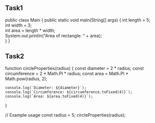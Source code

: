 ## Task1
public class Main {
  public static void main(String[] args) {
    int length = 5;  
    int width = 3;  
    int area = length * width;  
    System.out.println("Area of rectangle: " + area);  
  }
}
## Task2
function circleProperties(radius) {
    const diameter = 2 * radius;
    const circumference = 2 * Math.PI * radius;
    const area = Math.PI * Math.pow(radius, 2);

    console.log(`Diameter: ${diameter}`);
    console.log(`Circumference: ${circumference.toFixed(4)}`);
    console.log(`Area: ${area.toFixed(4)}`);
}

// Example usage
const radius = 5;
circleProperties(radius);
